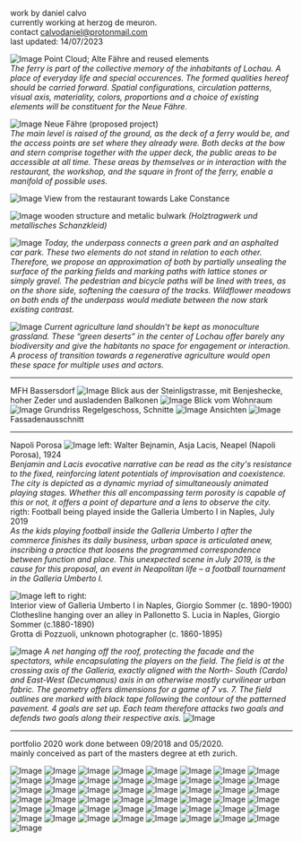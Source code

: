 work by daniel calvo <br>
currently working at herzog de meuron.<br>
contact [calvodaniel@protonmail.com](mailto:calvodaniel@protonmail.com)<br>
last updated: 14/07/2023

![Image](/pf_calvo_2.jpg)
Point Cloud; Alte Fähre and reused elements<br>
*The ferry is part of the collective memory of the inhabitants of Lochau. A place of everyday life and special occurences. The formed qualities hereof should be carried forward. Spatial configurations, circulation patterns, visual axis, materiality, colors, proportions and a choice of existing elements will be constituent for the Neue Fähre.*

![Image](/pf_calvo_1.jpg)
Neue Fähre (proposed project)<br>
*The main level is raised of the ground, as the deck of a ferry would be, and the access points are set where they already were. Both decks at the bow and stern comprise together with the upper deck, the public areas to be accessible at all time. These areas by themselves or in interaction with the restaurant, the workshop, and the square in front of the ferry, enable a manifold of possible uses.*

![Image](/pf_calvo_3.jpg)
View from the restaurant towards Lake Constance

![Image](/pf_calvo_4.jpg)
wooden structure and metalic bulwark *(Holztragwerk und metallisches Schanzkleid)*

![Image](/pf_calvo_5.jpg)
*Today, the underpass connects a green park and an asphalted car park. These
two elements do not stand in relation to each other. Therefore, we propose an approximation of both by partially unsealing the surface of the parking fields and marking paths with lattice stones or simply gravel. The pedestrian and bicycle paths will be lined with trees, as on the shore side, softening the caesura of the tracks. Wildflower meadows on both ends of the underpass would mediate between the now stark existing contrast.*

![Image](/pf_calvo_6.jpg)
*Current agriculture land shouldn’t be kept as monoculture grassland. These “green deserts” in the center of Lochau offer barely any biodiversity and give the habitants no space for engagement or interaction. A process of transition towards a regenerative agriculture would open these space for multiple uses and actors.*

***

MFH Bassersdorf
![Image](/pf_calvo_7.jpg)
Blick aus der Steinligstrasse, mit Benjeshecke, hoher Zeder und ausladenden Balkonen
![Image](/pf_calvo_8.jpg)
Blick vom Wohnraum
![Image](/pf_calvo_9.jpg)
Grundriss Regelgeschoss, Schnitte
![Image](/pf_calvo_10.jpg)
Ansichten
![Image](/pf_calvo_11.jpg)
Fassadenausschnitt

*** 

Napoli Porosa
![Image](/pf_calvo_12.jpg)
left: Walter Bejnamin, Asja Lacis, Neapel (Napoli Porosa), 1924 <br>
*Benjamin and Lacis evocative narrative can be read as the city's resistance to the fixed, reinforcing latent potentials of improvisation and coexistence. The city is depicted as a dynamic myriad of simultaneously animated playing stages. Whether this all encompassing term porosity is capable of this or not, it offers a point of departure and a lens to observe the city.*<br>
rigth: Football being played inside the Galleria Umberto I in Naples, July 2019 <br>
*As the kids playing football inside the Galleria Umberto I after the commerce finishes its daily business, urban space is articulated anew, inscribing a practice that loosens the programmed correspondence between function and place. This unexpected scene in July 2019, is the cause for this proposal, an event in Neapolitan life – a football tournament in the Galleria Umberto I.*

![Image](/pf_calvo_13.jpg)
left to right: <br> 
Interior view of Galleria Umberto I in Naples, Giorgio Sommer (c. 1890-1900) <br> 
Clothesline hanging over an alley in Pallonetto S. Lucia in Naples, Giorgio Sommer (c.1880-1890)<br> 
Grotta di Pozzuoli, unknown photographer (c. 1860-1895)

![Image](/pf_calvo_14.jpg)
*A net hanging off the roof, protecting the facade and the spectators, while encapsulating the players on the field. The field is at the crossing axis of the Galleria, exactly aligned with the North- South (Cardo) and East-West (Decumanus) axis in an otherwise mostly curvilinear urban fabric. The geometry offers dimensions for a game of 7 vs. 7. The field outlines are marked with black tape following the contour of the patterned pavement. 4 goals are set up. Each team therefore attacks two goals and defends two goals along their respective axis.*
![Image](/pf_calvo_15.jpg) <br>

***

portfolio 2020
work done between 09/2018 and 05/2020.<br>
mainly conceived as part of the masters degree at eth zurich. <br>

![Image](/2008_danielcalvo_pf_1.jpg)
![Image](/2008_danielcalvo_pf_3.jpg)
![Image](/2008_danielcalvo_pf_4.jpg)
![Image](/2008_danielcalvo_pf_5.jpg)
![Image](/2008_danielcalvo_pf_6.jpg)
![Image](/2008_danielcalvo_pf_7.jpg)
![Image](/2008_danielcalvo_pf_8.jpg)
![Image](/2008_danielcalvo_pf_9.jpg)
![Image](/2008_danielcalvo_pf_10.jpg)
![Image](/2008_danielcalvo_pf_11.jpg)
![Image](/2008_danielcalvo_pf_13.jpg)
![Image](/2008_danielcalvo_pf_14.jpg)
![Image](/2008_danielcalvo_pf_15.jpg)
![Image](/2008_danielcalvo_pf_16.jpg)
![Image](/2008_danielcalvo_pf_17.jpg)
![Image](/2008_danielcalvo_pf_18.jpg)
![Image](/2008_danielcalvo_pf_19.jpg)
![Image](/2008_danielcalvo_pf_20.jpg)
![Image](/2008_danielcalvo_pf_22.jpg)
![Image](/2008_danielcalvo_pf_23.jpg)
![Image](/2008_danielcalvo_pf_24.jpg)
![Image](/2008_danielcalvo_pf_29.jpg)
![Image](/2008_danielcalvo_pf_30.jpg)
![Image](/2008_danielcalvo_pf_31.jpg)
![Image](/2008_danielcalvo_pf_32.jpg)
![Image](/2008_danielcalvo_pf_33.jpg)
![Image](/2008_danielcalvo_pf_37.jpg)
![Image](/2008_danielcalvo_pf_38.jpg)
![Image](/2008_danielcalvo_pf_39.jpg)
![Image](/2008_danielcalvo_pf_40.jpg)
![Image](/2008_danielcalvo_pf_41.jpg)
![Image](/2008_danielcalvo_pf_42.jpg)
![Image](/2008_danielcalvo_pf_43.jpg)
![Image](/2008_danielcalvo_pf_44.jpg)
![Image](/2008_danielcalvo_pf_45.jpg)
![Image](/2008_danielcalvo_pf_46.jpg)
![Image](/2008_danielcalvo_pf_47.jpg)
![Image](/2008_danielcalvo_pf_48.jpg)
![Image](/2008_danielcalvo_pf_49.jpg)
![Image](/2008_danielcalvo_pf_50.jpg)
![Image](/2008_danielcalvo_pf_51.jpg)
![Image](/2008_danielcalvo_pf_52.jpg)
![Image](/2008_danielcalvo_pf_53.jpg)
![Image](/2008_danielcalvo_pf_54.jpg)
![Image](/2008_danielcalvo_pf_55.jpg)
![Image](/2008_danielcalvo_pf_56.jpg)
![Image](/2008_danielcalvo_pf_57.jpg)
![Image](/2008_danielcalvo_pf_58.jpg)
![Image](/2008_danielcalvo_pf_59.jpg)
